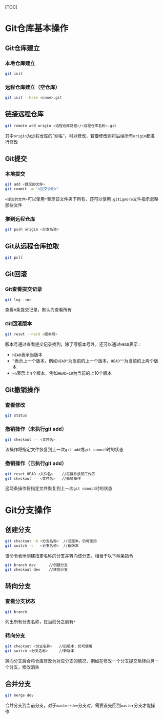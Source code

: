 [TOC]

# Git仓库基本操作

## Git仓库建立

### 本地仓库建立

```bash
git init
```

### 远程仓库建立（空仓库）

```bash
git init --bare <name>.git
```

## 链接远程仓库

```bash
git remote add origin <远程仓库路径>/<远程仓库名称>.git
```

其中`origin`为远程仓库的“别名”，可以修改，若要修改则将后续所有`origin`都进行修改

## Git提交

### 本地提交

```bash
git add <提交的文件>
git commit -m "<提交说明>"
```

`<提交的文件>`可以使用`*`表示该文件夹下所有，还可以使用`.gitignore`文件指示忽略那些文件

### 推到远程仓库

```bash
git push origin <分支名称>
```

## Git从远程仓库拉取

```bash
git pull
```

## Git回滚

### Git查看提交记录

```bash
git log -<n>
```

查看n条提交记录，默认为查看所有

### Git回滚版本

```bash
git reset --hard <版本号>
```

版本号通过查看提交记录找到，除了写版本号外，还可以通过`HEAD`表示：

- `HEAD`表示当版本
- `^`表示上一个版本，例如`HEAD^`为当前的上一个版本，`HEAD^^`为当前的上两个版本
- `~n`表示上n个版本，例如`HEAD~10`为当前的上10个版本

## Git撤销操作

### 查看修改

```bash
git status
```

### 撤销操作（未执行git add）

```bash
git checkout -- <文件名>
```

该操作将指定文件恢复到上一次`git add`或`git commit`时的状态

### 撤销操作（已执行git add）

```bash
git reset HEAD <文件名>   	//将操作放回工作区
git checkout -- <文件名>   //撤销操作
```

这两条操作将指定文件恢复到上一次`git commit`时的状态

# Git分支操作

## 创建分支

```bash
git checkout -b <分支名称>	//旧版本，仍可使用
git switch -c   <分支名称>	//新版本
```

该命令表示创建指定名称的分支并转向该分支，相当于以下两条指令

```bash
git branch dev		//创建分支
git checkout dev	//转向分支
```

## 转向分支

### 查看分支状态

```bash
git branch
```

列出所有分支名称，在当前分之前有`*`

### 转向分支

```bash
git checkout <分支名称>   //旧版本，仍可使用
git switch <分支名称>	  //新版本
```

转向分支后会将仓库修改为对应分支的情况，例如在修改一个分支提交后转向另一个分支，修改消失

## 合并分支

```bash
git merge dev
```

合并分支到当前分支，对于`master`-`dev`分支对，需要首先回到`master`分支才能操作